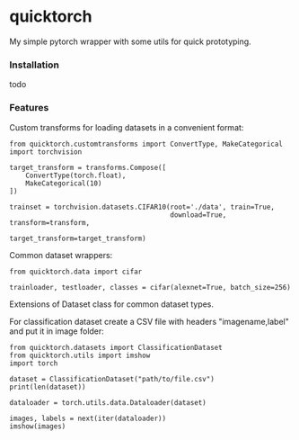# quicktorch
My simple pytorch wrapper with some utils for quick prototyping.

### Installation

todo


### Features

Custom transforms for loading datasets in a convenient format:

```
from quicktorch.customtransforms import ConvertType, MakeCategorical
import torchvision

target_transform = transforms.Compose([
    ConvertType(torch.float),
    MakeCategorical(10)
])

trainset = torchvision.datasets.CIFAR10(root='./data', train=True,
                                        download=True, transform=transform,
                                        target_transform=target_transform)
```

Common dataset wrappers:

```
from quicktorch.data import cifar

trainloader, testloader, classes = cifar(alexnet=True, batch_size=256)
```

Extensions of Dataset class for common dataset types. 

For classification dataset create a CSV file with headers "imagename,label" and put it in image folder:

```
from quicktorch.datasets import ClassificationDataset
from quicktorch.utils import imshow
import torch

dataset = ClassificationDataset("path/to/file.csv")
print(len(dataset))

dataloader = torch.utils.data.Dataloader(dataset)

images, labels = next(iter(dataloader))
imshow(images)
```
